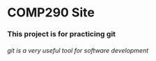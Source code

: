 # COMP290 Site

### This project is for practicing git

###### git is a very useful tool for software development
